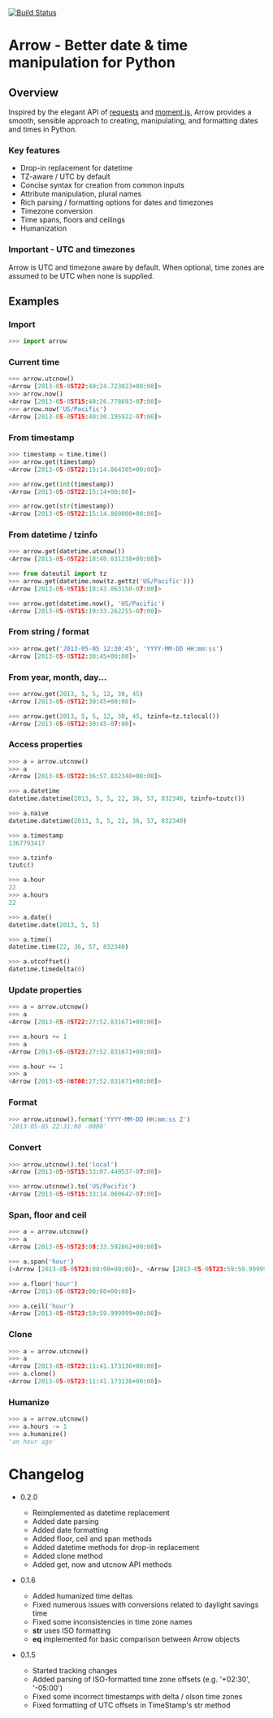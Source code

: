 [![Build Status](https://travis-ci.org/crsmithdev/arrow.png)](https://travis-ci.org/crsmithdev/arrow)
# Arrow - Better date & time manipulation for Python

## Overview

Inspired by the elegant API of [requests](https://github.com/kennethreitz/requests) and [moment.js](https://github.com/timrwood/moment/), Arrow provides a smooth, sensible approach to creating, manipulating, and formatting dates and times in Python.

### Key features

* Drop-in replacement for datetime
* TZ-aware / UTC by default
* Concise syntax for creation from common inputs
* Attribute manipulation, plural names
* Rich parsing / formatting options for dates and timezones
* Timezone conversion
* Time spans, floors and ceilings
* Humanization

### Important - UTC and timezones

Arrow is UTC and timezone aware by default.  When optional, time zones are assumed to be UTC when none is supplied.

## Examples

### Import

```python
>>> import arrow
```

### Current time

```python
>>> arrow.utcnow()
<Arrow [2013-05-05T22:40:24.723023+00:00]>
>>> arrow.now()
<Arrow [2013-05-05T15:40:26.778693-07:00]>
>>> arrow.now('US/Pacific')
<Arrow [2013-05-05T15:40:30.195922-07:00]>
```

### From timestamp

```python
>>> timestamp = time.time()
>>> arrow.get(timestamp)
<Arrow [2013-05-05T22:15:14.864305+00:00]>

>>> arrow.get(int(timestamp))
<Arrow [2013-05-05T22:15:14+00:00]>

>>> arrow.get(str(timestamp))
<Arrow [2013-05-05T22:15:14.860000+00:00]>
```

### From datetime / tzinfo

```python
>>> arrow.get(datetime.utcnow())
<Arrow [2013-05-05T22:18:40.031238+00:00]>

>>> from dateutil import tz
>>> arrow.get(datetime.now(tz.gettz('US/Pacific')))
<Arrow [2013-05-05T15:18:43.063150-07:00]>

>>> arrow.get(datetime.now(), 'US/Pacific')
<Arrow [2013-05-05T15:19:33.262255-07:00]>
```

### From string / format

```python
>>> arrow.get('2013-05-05 12:30:45', 'YYYY-MM-DD HH:mm:ss')
<Arrow [2013-05-05T12:30:45+00:00]>
```

### From year, month, day...

```python
>>> arrow.get(2013, 5, 5, 12, 30, 45)
<Arrow [2013-05-05T12:30:45+00:00]>

>>> arrow.get(2013, 5, 5, 12, 30, 45, tzinfo=tz.tzlocal())
<Arrow [2013-05-05T12:30:45-07:00]>
```

### Access properties

```python
>>> a = arrow.utcnow()
>>> a
<Arrow [2013-05-05T22:36:57.832340+00:00]>

>>> a.datetime
datetime.datetime(2013, 5, 5, 22, 36, 57, 832340, tzinfo=tzutc())

>>> a.naive
datetime.datetime(2013, 5, 5, 22, 36, 57, 832340)

>>> a.timestamp
1367793417

>>> a.tzinfo
tzutc()

>>> a.hour
22
>>> a.hours
22

>>> a.date()
datetime.date(2013, 5, 5)

>>> a.time()
datetime.time(22, 36, 57, 832340)

>>> a.utcoffset()
datetime.timedelta(0)
```

### Update properties

```python
>>> a = arrow.utcnow()
>>> a
<Arrow [2013-05-05T22:27:52.831671+00:00]>

>>> a.hours += 1
>>> a
<Arrow [2013-05-05T23:27:52.831671+00:00]>

>>> a.hour += 1
>>> a
<Arrow [2013-05-06T00:27:52.831671+00:00]>
```

### Format

```python
>>> arrow.utcnow().format('YYYY-MM-DD HH:mm:ss Z')
'2013-05-05 22:31:00 -0000'
```

### Convert

```python
>>> arrow.utcnow().to('local')
<Arrow [2013-05-05T15:33:07.449537-07:00]>

>>> arrow.utcnow().to('US/Pacific')
<Arrow [2013-05-05T15:33:14.060642-07:00]>
```

### Span, floor and ceil

```python
>>> a = arrow.utcnow()
>>> a
<Arrow [2013-05-05T23:08:33.592862+00:00]>

>>> a.span('hour')
(<Arrow [2013-05-05T23:00:00+00:00]>, <Arrow [2013-05-05T23:59:59.999999+00:00]>)

>>> a.floor('hour')
<Arrow [2013-05-05T23:00:00+00:00]>

>>> a.ceil('hour')
<Arrow [2013-05-05T23:59:59.999999+00:00]>
```

### Clone

```python
>>> a = arrow.utcnow()
>>> a
<Arrow [2013-05-05T23:11:41.173136+00:00]>
>>> a.clone()
<Arrow [2013-05-05T23:11:41.173136+00:00]>
```

### Humanize

```python
>>> a = arrow.utcnow()
>>> a.hours -= 1
>>> a.humanize()
'an hour ago'
```

Changelog
=========

* 0.2.0
  * Reimplemented as datetime replacement
  * Added date parsing
  * Added date formatting
  * Added floor, ceil and span methods
  * Added datetime methods for drop-in replacement
  * Added clone method
  * Added get, now and utcnow API methods

* 0.1.6
  * Added humanized time deltas
  * Fixed numerous issues with conversions related to daylight savings time
  * Fixed some inconsistencies in time zone names
  * __str__ uses ISO formatting
  * __eq__ implemented for basic comparison between Arrow objects

* 0.1.5

  * Started tracking changes
  * Added parsing of ISO-formatted time zone offsets (e.g. '+02:30', '-05:00')
  * Fixed some incorrect timestamps with delta / olson time zones
  * Fixed formatting of UTC offsets in TimeStamp's str method

